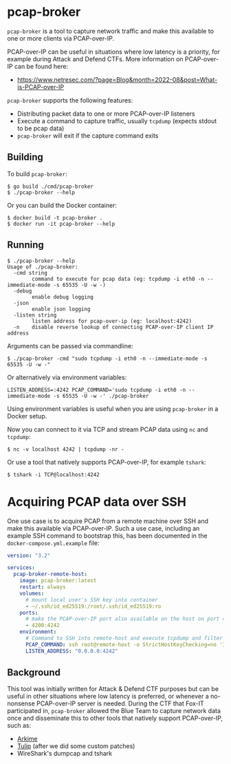 # pcap-broker

`pcap-broker` is a tool to capture network traffic and make this available to one or more clients via PCAP-over-IP.

PCAP-over-IP can be useful in situations where low latency is a priority, for example during Attack and Defend CTFs.
More information on PCAP-over-IP can be found here:

 * https://www.netresec.com/?page=Blog&month=2022-08&post=What-is-PCAP-over-IP

`pcap-broker` supports the following features:

 * Distributing packet data to one or more PCAP-over-IP listeners
 * Execute a command to capture traffic, usually `tcpdump` (expects stdout to be pcap data)
 * `pcap-broker` will exit if the capture command exits

## Building

To build `pcap-broker`:

```shell
$ go build ./cmd/pcap-broker
$ ./pcap-broker --help
```

Or you can build the Docker container:

```shell
$ docker build -t pcap-broker .
$ docker run -it pcap-broker --help
```

## Running

```shell
$ ./pcap-broker --help
Usage of ./pcap-broker:
  -cmd string
        command to execute for pcap data (eg: tcpdump -i eth0 -n --immediate-mode -s 65535 -U -w -)
  -debug
        enable debug logging
  -json
        enable json logging
  -listen string
        listen address for pcap-over-ip (eg: localhost:4242)
  -n    disable reverse lookup of connecting PCAP-over-IP client IP address
```

Arguments can be passed via commandline:

```shell
$ ./pcap-broker -cmd "sudo tcpdump -i eth0 -n --immediate-mode -s 65535 -U -w -"
```

Or alternatively via environment variables:

```shell
LISTEN_ADDRESS=:4242 PCAP_COMMAND='sudo tcpdump -i eth0 -n --immediate-mode -s 65535 -U -w -' ./pcap-broker
```

Using environment variables is useful when you are using `pcap-broker` in a Docker setup.

Now you can connect to it via TCP and stream PCAP data using `nc` and `tcpdump`:

```shell
$ nc -v localhost 4242 | tcpdump -nr -
```

Or use a tool that natively supports PCAP-over-IP, for example `tshark`:

```shell
$ tshark -i TCP@localhost:4242
```

# Acquiring PCAP data over SSH

One use case is to acquire PCAP from a remote machine over SSH and make this available via PCAP-over-IP.
Such a use case, including an example SSH command to bootstrap this, has been documented in the `docker-compose.yml.example` file:

```yaml
version: "3.2"

services:
  pcap-broker-remote-host:
    image: pcap-broker:latest
    restart: always
    volumes:
      # mount local user's SSH key into container
      - ~/.ssh/id_ed25519:/root/.ssh/id_ed25519:ro 
    ports:
      # make the PCAP-over-IP port also available on the host on port 4200
      - 4200:4242
    environment:
      # Command to SSH into remote-host and execute tcpdump and filter out it's own SSH client traffic
      PCAP_COMMAND: ssh root@remote-host -o StrictHostKeyChecking=no 'IFACE=$$(ip route show to default | grep -Po1 "dev \K\w+") && BPF=$$(echo $$SSH_CLIENT | awk "{printf \"not (host %s and port %s and %s)\", \$$1, \$$2, \$$3;}") && tcpdump -U --immediate-mode -ni $$IFACE $$BPF -s 65535 -w -'                                 
      LISTEN_ADDRESS: "0.0.0.0:4242"
```

## Background

This tool was initially written for Attack & Defend CTF purposes but can be useful in other situations where low latency is preferred, or whenever a no-nonsense PCAP-over-IP server is needed. During the CTF that Fox-IT participated in, `pcap-broker` allowed the Blue Team to capture network data once and disseminate this to other tools that natively support PCAP-over-IP, such as:

* [Arkime](https://arkime.com/)
* [Tulip](https://github.com/OpenAttackDefenseTools/tulip) (after we did some custom patches)
* WireShark's dumpcap and tshark
